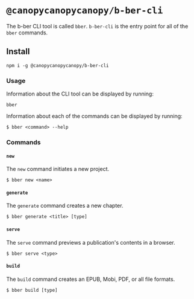 # `@canopycanopycanopy/b-ber-cli`

The b-ber CLI tool is called `bber`. `b-ber-cli` is the entry point for all of the `bber` commands.

## Install

```
npm i -g @canopycanopycanopy/b-ber-cli
```

### Usage

Information about the CLI tool can be displayed by running:

```
bber
```

Information about each of the commands can be displayed by running:

```
$ bber <command> --help
```

### Commands

#### `new`

The `new` command initiates a new project.

```
$ bber new <name>
```

#### `generate`

The `generate` command creates a new chapter.

```
$ bber generate <title> [type]
```

#### `serve`

The `serve` command previews a publication's contents in a browser.

```
$ bber serve <type>
```

#### `build`

The `build` command creates an EPUB, Mobi, PDF, or all file formats.

```
$ bber build [type]
```
